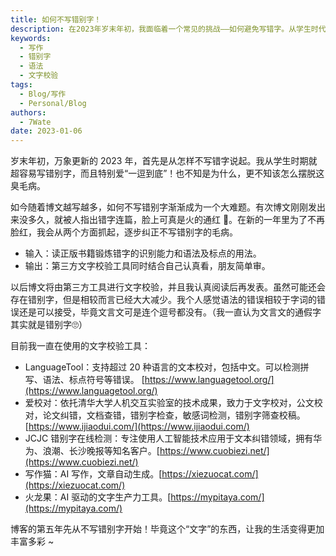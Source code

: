 ```yaml
---
title: 如何不写错别字！
description: 在2023年岁末年初，我面临着一个常见的挑战——如何避免写错字。从学生时代起，我就一直容易写错字，而且常常执着于一个错误，难以摆脱。这个问题在我写博文的过程中变得尤为突出，甚至导致我的文章被指出错字，让我感到非常尴尬。为了在新的一年里改进，我制定了两个策略来逐步克服这个毛病。
keywords:
  - 写作
  - 错别字
  - 语法
  - 文字校验
tags:
  - Blog/写作
  - Personal/Blog
authors:
  - 7Wate
date: 2023-01-06
---
```


岁末年初，万象更新的 2023 年，首先是从怎样不写错字说起。我从学生时期就超容易写错别字，而且特别爱“一逗到底”！也不知是为什么，更不知该怎么摆脱这臭毛病。

如今随着博文越写越多，如何不写错别字渐渐成为一个大难题。有次博文刚刚发出来没多久，就被人指出错字连篇，脸上可真是火的通红 🤪。在新的一年里为了不再脸红，我会从两个方面抓起，逐步纠正不写错别字的毛病。

- 输入：读正版书籍锻炼错字的识别能力和语法及标点的用法。
- 输出：第三方文字校验工具同时结合自己认真看，朋友简单审。

以后博文将由第三方工具进行文字校验，并且我认真阅读后再发表。虽然可能还会存在错别字，但是相较而言已经大大减少。我个人感觉语法的错误相较于字词的错误还是可以接受，毕竟文言文可是连个逗号都没有。（我一直认为文言文的通假字其实就是错别字🙄）

目前我一直在使用的文字校验工具：

- LanguageTool：支持超过 20 种语言的文本校对，包括中文。可以检测拼写、语法、标点符号等错误。 [https://www.languagetool.org/](https://www.languagetool.org/)
- 爱校对：依托清华大学人机交互实验室的技术成果，致力于文字校对，公文校对，论文纠错，文档查错，错别字检查，敏感词检测，错别字筛查校稿。[https://www.ijiaodui.com/](https://www.ijiaodui.com/)
- JCJC 错别字在线检测：专注使用人工智能技术应用于文本纠错领域，拥有华为、浪潮、长沙晚报等知名客户。[https://www.cuobiezi.net/](https://www.cuobiezi.net/)
- 写作猫：AI 写作，文章自动生成。[https://xiezuocat.com/](https://xiezuocat.com/)
- 火龙果：AI 驱动的文字生产力工具。[https://mypitaya.com/](https://mypitaya.com/)

博客的第五年先从不写错别字开始！毕竟这个“文字”的东西，让我的生活变得更加丰富多彩 ~
